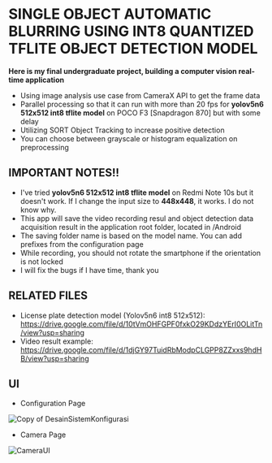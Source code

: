 # SINGLE OBJECT AUTOMATIC BLURRING USING INT8 QUANTIZED TFLITE OBJECT DETECTION MODEL
**Here is my final undergraduate project, building a computer vision real-time application**

- Using image analysis use case from CameraX API to get the frame data
- Parallel processing so that it can run with more than 20 fps for **yolov5n6 512x512 int8 tflite model** on POCO F3 [Snapdragon 870] but with some delay
- Utilizing SORT Object Tracking to increase positive detection
- You can choose between grayscale or histogram equalization on preprocessing

## IMPORTANT NOTES!!

- I've tried **yolov5n6 512x512 int8 tflite model** on Redmi Note 10s but it doesn't work. If I change the input size to **448x448**, it works. I do not know why.
- This app will save the video recording resul and object detection data acquisition result in the application root folder, located in /Android
- The saving folder name is based on the model name. You can add prefixes from the configuration page
- While recording, you should not rotate the smartphone if the orientation is not locked
- I will fix the bugs if I have time, thank you

## RELATED FILES
- License plate detection model (Yolov5n6 int8 512x512): https://drive.google.com/file/d/10tVmOHFGPF0fxkO29KDdzYErI0OLitTn/view?usp=sharing
- Video result example: https://drive.google.com/file/d/1djGY97TuidRbModpCLGPP8ZZxxs9hdHB/view?usp=sharing

## UI
- Configuration Page

![Copy of DesainSistemKonfigurasi](https://github.com/petrusceles/Automatic-Object-Blurring-App/assets/90450258/52893793-9289-4e8d-8f3f-a5fe40895979)


- Camera Page

![CameraUI](https://github.com/petrusceles/Automatic-Object-Blurring-App/assets/90450258/9399b5a7-1ef2-41d6-811f-310fa50672c6)

